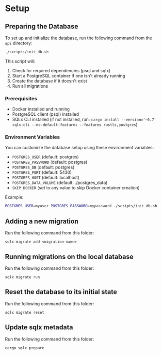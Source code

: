 # Setup

## Preparing the Database

To set up and initialize the database, run the following command from the `api` directory:

```bash
./scripts/init_db.sh
```

This script will:
1. Check for required dependencies (psql and sqlx)
2. Start a PostgreSQL container if one isn't already running
3. Create the database if it doesn't exist
4. Run all migrations

### Prerequisites
- Docker installed and running
- PostgreSQL client (psql) installed
- SQLx CLI installed (if not installed, run: `cargo install --version='~0.7' sqlx-cli --no-default-features --features rustls,postgres`)

### Environment Variables
You can customize the database setup using these environment variables:
- `POSTGRES_USER` (default: postgres)
- `POSTGRES_PASSWORD` (default: postgres)
- `POSTGRES_DB` (default: postgres)
- `POSTGRES_PORT` (default: 5430)
- `POSTGRES_HOST` (default: localhost)
- `POSTGRES_DATA_VOLUME` (default: ./postgres_data)
- `SKIP_DOCKER` (set to any value to skip Docker container creation)

Example:
```bash
POSTGRES_USER=myuser POSTGRES_PASSWORD=mypassword ./scripts/init_db.sh
```

## Adding a new migration

Run the following command from this folder:

```
sqlx migrate add <migration-name>
```

## Running migrations on the local database

Run the following command from this folder:

```
sqlx migrate run
```

## Reset the database to its initial state

Run the following command from this folder:

```
sqlx migrate reset
```

## Update sqlx metadata

Run the following command from this folder:

```
cargo sqlx prepare
```